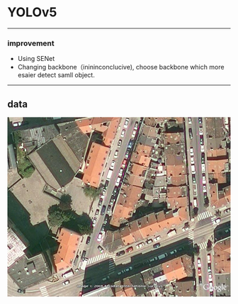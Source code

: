 # YOLOv5

----

### improvement
* Using SENet
* Changing backbone（inininconclucive), choose backbone which more esaier detect samll object.
----
## data
![image](https://github.com/Conorren/yolov5/blob/master/img/traffic_2002.jpg)
